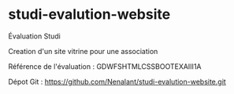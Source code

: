 # studi-evalution-website
Évaluation Studi

Creation d'un site vitrine pour une association

Référence de l'évaluation : GDWFSHTMLCSSBOOTEXAIII1A

Dépot Git : https://github.com/Nenalant/studi-evalution-website.git
